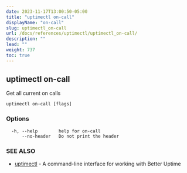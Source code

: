 ```yaml
---
date: 2023-11-17T13:00:50-05:00
title: "uptimectl on-call"
displayName: "on-call"
slug: uptimectl_on-call
url: /docs/references/uptimectl/uptimectl_on-call/
description: ""
lead: ""
weight: 737
toc: true
---
```

## uptimectl on-call

Get all current on calls

```
uptimectl on-call [flags]
```

### Options

```
  -h, --help        help for on-call
      --no-header   Do not print the header
```

### SEE ALSO

* [uptimectl](/docs/references/uptimectl/uptimectl/)	 - A command-line interface for working with Better Uptime

